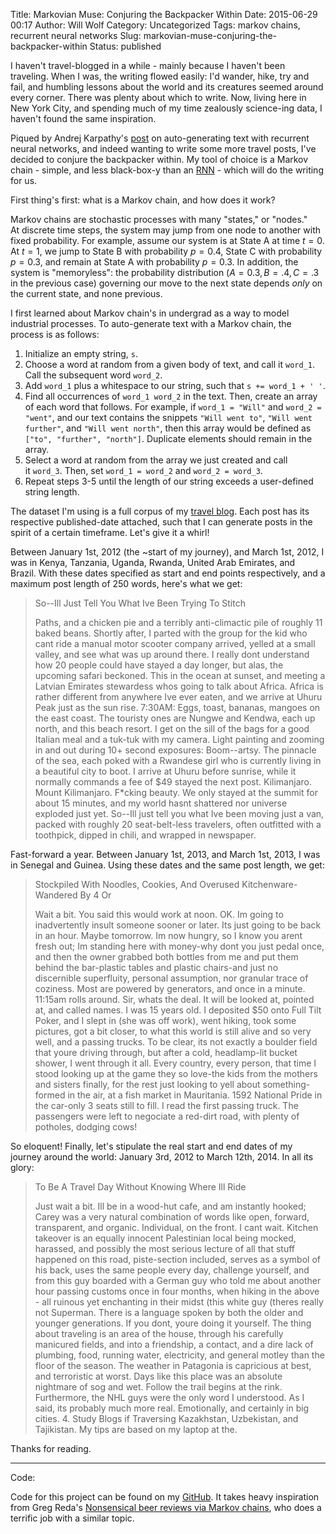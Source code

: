 Title: Markovian Muse: Conjuring the Backpacker Within
Date: 2015-06-29 00:17
Author: Will Wolf
Category: Uncategorized
Tags: markov chains, recurrent neural networks
Slug: markovian-muse-conjuring-the-backpacker-within
Status: published

I haven't travel-blogged in a while - mainly because I haven't been traveling. When I was, the writing flowed easily: I'd wander, hike, try and fail, and humbling lessons about the world and its creatures seemed around every corner. There was plenty about which to write. Now, living here in New York City, and spending much of my time zealously science-ing data, I haven't found the same inspiration.

Piqued by Andrej Karpathy's [post](http://karpathy.github.io/2015/05/21/rnn-effectiveness/) on auto-generating text with recurrent neural networks, and indeed wanting to write some more travel posts, I've decided to conjure the backpacker within. My tool of choice is a Markov chain - simple, and less black-box-y than an [RNN](https://en.wikipedia.org/wiki/Recurrent_neural_network) - which will do the writing for us.

First thing's first: what is a Markov chain, and how does it work?

Markov chains are stochastic processes with many "states," or "nodes." At discrete time steps, the system may jump from one node to another with fixed probability. For example, assume our system is at State A at time $t = 0$. At $t = 1$, we jump to State B with probability $p = 0.4$, State C with probability $p = 0.3$, and remain at State A with probability $p = 0.3$. In addition, the system is "memoryless": the probability distribution ($A=0.3, B=.4, C=.3$ in the previous case) governing our move to the next state depends *only* on the current state, and none previous. 

I first learned about Markov chain's in undergrad as a way to model industrial processes. To auto-generate text with a Markov chain, the process is as follows:

1. Initialize an empty string, `s`.
2. Choose a word at random from a given body of text, and call it `word_1`. Call the subsequent word `word_2`.
3. Add `word_1` plus a whitespace to our string, such that `s += word_1 + ' '`.
4. Find all occurrences of `word_1 word_2` in the text. Then, create an array of each word that follows. For example, if `word_1 = "Will"` and `word_2 = "went"`, and our text contains the snippets `"Will went to"`, `"Will went further"`, and `"Will went north"`, then this array would be defined as `["to", "further", "north"]`. Duplicate elements should remain in the array.
5. Select a word at random from the array we just created and call it `word_3`. Then, set `word_1 = word_2` and `word_2 = word_3`.
6. Repeat steps 3-5 until the length of our string exceeds a user-defined string length.

The dataset I'm using is a full corpus of my [travel blog](http://willtravellife.com). Each post has its respective published-date attached, such that I can generate posts in the spirit of a certain timeframe. Let's give it a whirl!

Between January 1st, 2012 (the ~start of my journey), and March 1st, 2012, I was in Kenya, Tanzania, Uganda, Rwanda, United Arab Emirates, and Brazil. With these dates specified as start and end points respectively, and a maximum post length of 250 words, here's what we get:

> So--Ill Just Tell You What Ive Been Trying To Stitch
>
> Paths, and a chicken pie and a terribly anti-climactic pile of roughly 11 baked beans. Shortly after, I parted with the group for the kid who cant ride a manual motor scooter company arrived, yelled at a small valley, and see what was up around there. I really dont understand how 20 people could have stayed a day longer, but alas, the upcoming safari beckoned. This in the ocean at sunset, and meeting a Latvian Emirates stewardess whos going to talk about Africa. Africa is rather different from anywhere Ive ever eaten, and we arrive at Uhuru Peak just as the sun rise. 7:30AM: Eggs, toast, bananas, mangoes on the east coast. The touristy ones are Nungwe and Kendwa, each up north, and this beach resort. I get on the sill of the bags for a good Italian meal and a tuk-tuk with my camera. Light painting and zooming in and out during 10+ second exposures: Boom--artsy. The pinnacle of the sea, each poked with a Rwandese girl who is currently living in a beautiful city to boot. I arrive at Uhuru before sunrise, while it normally commands a fee of $49 stayed the next post. Kilimanjaro. Mount Kilimanjaro. F*cking beauty. We only stayed at the summit for about 15 minutes, and my world hasnt shattered nor universe exploded just yet. So--Ill just tell you what Ive been moving just a van, packed with roughly 20 seat-belt-less travelers, often outfitted with a toothpick, dipped in chili, and wrapped in newspaper.

Fast-forward a year. Between January 1st, 2013, and March 1st, 2013, I was in Senegal and Guinea. Using these dates and the same post length, we get:

> Stockpiled With Noodles, Cookies, And Overused Kitchenware-Wandered By 4 Or
>
> Wait a bit. You said this would work at noon. OK. Im going to inadvertently insult someone sooner or later. Its just going to be back in an hour. Maybe tomorrow. Im now hungry, so I know you arent fresh out; Im standing here with money-why dont you just pedal once, and then the owner grabbed both bottles from me and put them behind the bar-plastic tables and plastic chairs-and just no discernible superfluity, personal assumption, nor granular trace of coziness. Most are powered by generators, and once in a minute. 11:15am rolls around. Sir, whats the deal. It will be looked at, pointed at, and called names. I was 15 years old. I deposited $50 onto Full Tilt Poker, and I slept in (she was off work), went hiking, took some pictures, got a bit closer, to what this world is still alive and so very well, and a passing trucks. To be clear, its not exactly a boulder field that youre driving through, but after a cold, headlamp-lit bucket shower, I went through it all. Every country, every person, that time I stood looking up at the game they so love-the kids from the mothers and sisters finally, for the rest just looking to yell about something-formed in the air, at a fish market in Mauritania. 1592 National Pride in the car-only 3 seats still to fill. I read the first passing truck. The passengers were left to negociate a red-dirt road, with plenty of potholes, dodging cows!

So eloquent! Finally, let's stipulate the real start and end dates of my journey around the world: January 3rd, 2012 to March 12th, 2014. In all its glory:

> To Be A Travel Day Without Knowing Where Ill Ride
>
> Just wait a bit. Ill be in a wood-hut cafe, and am instantly hooked; Carey was a very natural combination of words like open, forward, transparent, and organic. Individual, on the front. I cant wait. Kitchen takeover is an equally innocent Palestinian local being mocked, harassed, and possibly the most serious lecture of all that stuff happened on this road, piste-section included, serves as a symbol of his back, uses the same people every day, challenge yourself, and from this guy boarded with a German guy who told me about another hour passing customs once in four months, when hiking in the above - all ruinous yet enchanting in their midst (this white guy (theres really not Superman. There is a language spoken by both the older and younger generations. If you dont, youre doing it yourself. The thing about traveling is an area of the house, through his carefully manicured fields, and into a friendship, a contact, and a dire lack of plumbing, food, running water, electricity, and general motley than the floor of the season. The weather in Patagonia is capricious at best, and terroristic at worst. Days like this place was an absolute nightmare of sog and wet. Follow the trail begins at the rink. Furthermore, the NHL guys were the only word I understood. As I said, its probably much more real. Emotionally, and certainly in big cities. 4. Study Blogs if Traversing Kazakhstan, Uzbekistan, and Tajikistan. My tips are based on my laptop at the.

Thanks for reading.

---
Code:

Code for this project can be found on my [GitHub](https://github.com/cavaunpeu/markovian-muse). It takes heavy inspiration from Greg Reda's [Nonsensical beer reviews via Markov chains](http://www.gregreda.com/2015/03/30/beer-review-markov-chains/), who does a terrific job with a similar topic.
